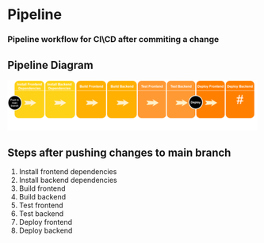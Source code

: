 # Pipeline

### Pipeline workflow for CI\CD after commiting a change

## Pipeline Diagram
![Diagram](../diagrams//Pipeline.png)

## Steps after pushing changes to main branch
1. Install frontend dependencies
2. Install backend dependencies
3. Build frontend
4. Build backend
5. Test frontend
6. Test backend
7. Deploy frontend
8. Deploy backend


